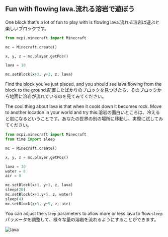## Fun with flowing lava.流れる溶岩で遊ぼう

One block that's a lot of fun to play with is flowing lava.流れる溶岩は遊ぶと楽しいブロックです。

```python
from mcpi.minecraft import Minecraft

mc = Minecraft.create()

x, y, z = mc.player.getPos()

lava = 10

mc.setBlock(x+3, y+3, z, lava)
```

Find the block you've just placed, and you should see lava flowing from the block to the ground.配置したばかりのブロックを見つけたら、そのブロックから地面に溶岩が流れているのを見てみてください。

The cool thing about lava is that when it cools down it becomes rock. Move to another location in your world and try this:溶岩の面白いところは、冷えると岩になるということです。あなたの世界の別の場所に移動し、実際に試してみてください。

```python
from mcpi.minecraft import Minecraft
from time import sleep

mc = Minecraft.create()

x, y, z = mc.player.getPos()

lava = 10
water = 8
air = 0

mc.setBlock(x+3, y+3, z, lava)
sleep(20)
mc.setBlock(x+3,y+5, z, water)
sleep(4)
mc.setBlock(x+3, y+5, z, air)

```

You can adjust the `sleep` parameters to allow more or less lava to flow.`sleep`パラメータを調整して、様々な量の溶岩を流れるようにすることができます。

![lava](images/lava.png)

